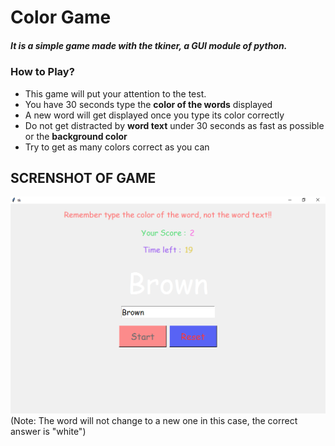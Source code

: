# Color Game 
##### It is a simple game made with the tkiner, a GUI module of python.

### How to Play?
- This game will put your attention to the test.
- You have 30 seconds type the **color of the words** displayed
- A new word will get displayed once you type its color correctly
- Do not get distracted by **word text** under 30 seconds as fast as possible or the **background color**
- Try to get as many colors correct as you can

## SCRENSHOT OF GAME
![Game Image](img1.png)
(Note: The word will not change to a new one in this case, the correct answer is "white")

